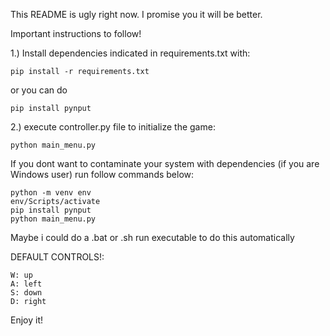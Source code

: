 This README is ugly right now. I promise you it will be better.

Important instructions to follow!

1.) Install dependencies indicated in requirements.txt with:

    pip install -r requirements.txt

or you can do

    
    pip install pynput

2.) execute controller.py file to initialize the game:

    python main_menu.py


If you dont want to contaminate your system with dependencies (if you are Windows user) run follow commands below:

    python -m venv env
    env/Scripts/activate
    pip install pynput
    python main_menu.py
Maybe i could do a .bat or .sh run executable to do this automatically

DEFAULT CONTROLS!: 

    W: up
    A: left
    S: down
    D: right

Enjoy it! 
